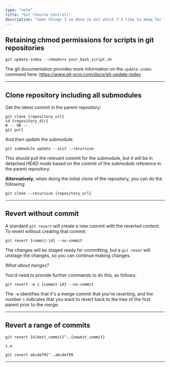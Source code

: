 ```yaml
---
type: "note"
title: "Git (Source Control)"
description: "Some things I've done in Git which I'd like to keep for future reference"
---
```


## Retaining chmod permissions for scripts in git repositories

```
git update-index --chmod=+x your_bash_script.sh
```

The git documentation provides more information on the `update-index` command here: https://www.git-scm.com/docs/git-update-index

-----

## Clone repository including all submodules

Get the latest commit in the parent repository:

```
git clone {repository_url}
cd {repository_dir}
# -- OR --
git pull
```

And then update the submodule:

```
git submodule update --init --recursive
```

This should pull the relevant commit for the submodule, but it will be in detached HEAD mode based on the commit of the submodule reference in the parent repository.

**Alternatively**, when doing the initial clone of the repository, you can do the following:

```
git clone --recursive {repository_url}
```

-----

## Revert without commit

A standard `git revert` will create a new commit with the reverted content. To revert without creating that commit:

```
git revert {commit-id} --no-commit
```

The changes will be staged ready for committing, but a `git reset` will unstage the changes, so you can continue making changes.

_What about merges?_

You'd need to provide further commands to do this, as follows:

```
git revert -m 1 {commit-id} --no-commit
```

The `-m` identifies that it's a merge commit that you're reverting, and the number `1` indicates that you want to revert back to the tree of the first parent prior to the merge.

-----

## Revert a range of commits

```
git revert {oldest_commit}^..{newest_commit}

i.e.

git revert abcdef01^..abcdef09
```

-----
